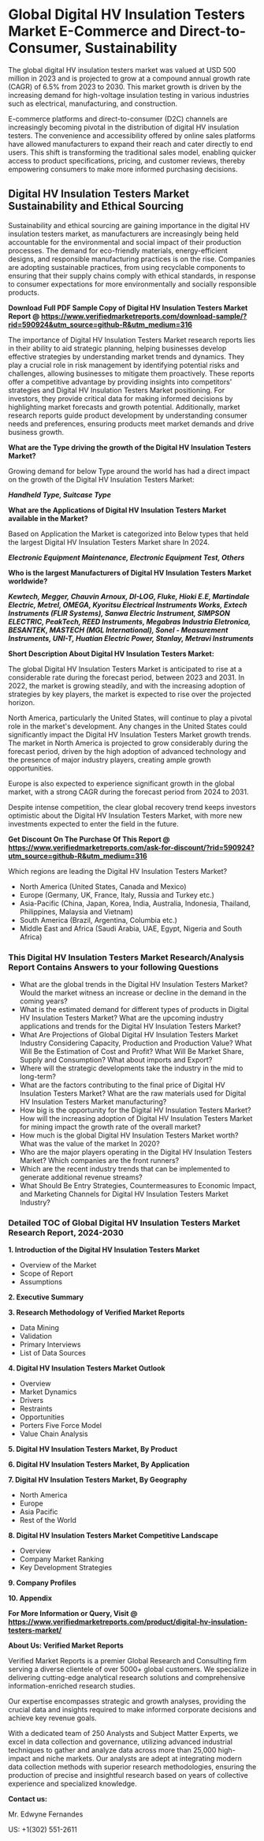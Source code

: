 <h1>Global Digital HV Insulation Testers Market E-Commerce and Direct-to-Consumer, Sustainability</h1><p class=""><p>The global digital HV insulation testers market was valued at USD 500 million in 2023 and is projected to grow at a compound annual growth rate (CAGR) of 6.5% from 2023 to 2030. This market growth is driven by the increasing demand for high-voltage insulation testing in various industries such as electrical, manufacturing, and construction.</p><p>E-commerce platforms and direct-to-consumer (D2C) channels are increasingly becoming pivotal in the distribution of digital HV insulation testers. The convenience and accessibility offered by online sales platforms have allowed manufacturers to expand their reach and cater directly to end users. This shift is transforming the traditional sales model, enabling quicker access to product specifications, pricing, and customer reviews, thereby empowering consumers to make more informed purchasing decisions.</p><h2>Digital HV Insulation Testers Market Sustainability and Ethical Sourcing</h2><p>Sustainability and ethical sourcing are gaining importance in the digital HV insulation testers market, as manufacturers are increasingly being held accountable for the environmental and social impact of their production processes. The demand for eco-friendly materials, energy-efficient designs, and responsible manufacturing practices is on the rise. Companies are adopting sustainable practices, from using recyclable components to ensuring that their supply chains comply with ethical standards, in response to consumer expectations for more environmentally and socially responsible products.</p></p><p class=""><strong>Download Full PDF Sample Copy of Digital HV Insulation Testers Market Report @ <a href="https://www.verifiedmarketreports.com/download-sample/?rid=590924&utm_source=github-R&utm_medium=316" target="_blank">https://www.verifiedmarketreports.com/download-sample/?rid=590924&utm_source=github-R&utm_medium=316</a></strong></p><p>The importance of&nbsp;Digital HV Insulation Testers Market research reports lies in their ability to aid strategic planning, helping businesses develop effective strategies by understanding market trends and dynamics. They play a crucial role in risk management by identifying potential risks and challenges, allowing businesses to mitigate them proactively. These reports offer a competitive advantage by providing insights into competitors' strategies and Digital HV Insulation Testers Market positioning. For investors, they provide critical data for making informed decisions by highlighting market forecasts and growth potential. Additionally, market research reports guide product development by understanding consumer needs and preferences, ensuring products meet market demands and drive business growth.</p><p><strong>What are the&nbsp;Type driving the growth of the Digital HV Insulation Testers Market?</strong></p><p id="" class="">Growing demand for below Type around the world has had a direct impact on the growth of the Digital HV Insulation Testers Market:</p><p class=""><em><strong>Handheld Type, Suitcase Type</strong></em></p><p class=""><strong>What are the&nbsp;Applications&nbsp;of Digital HV Insulation Testers Market available in the Market?</strong></p><p id="" class="">Based on Application the Market is categorized into Below types that held the largest Digital HV Insulation Testers Market share In 2024.</p><p class=""><em><strong>Electronic Equipment Maintenance, Electronic Equipment Test, Others</strong></em></p><p class=""><strong>Who is the largest Manufacturers of Digital HV Insulation Testers Market worldwide?</strong></p><p><em><strong>Kewtech, Megger, Chauvin Arnoux, DI-LOG, Fluke, Hioki E.E, Martindale Electric, Metrel, OMEGA, Kyoritsu Electrical Instruments Works, Extech Instruments (FLIR Systems), Sanwa Electric Instrument, SIMPSON ELECTRIC, PeakTech, REED Instruments, Megabras Industria Eletronica, BESANTEK, MASTECH (MGL International), Sonel - Measurement Instruments, UNI-T, Huatian Electric Power, Stanlay, Metravi Instruments</strong></em></p><p id="" class=""><strong>Short Description About Digital HV Insulation Testers Market:</strong></p><p>The global Digital HV Insulation Testers Market is anticipated to rise at a considerable rate during the forecast period, between 2023 and 2031. In 2022, the market is growing steadily, and with the increasing adoption of strategies by key players, the market is expected to rise over the projected horizon.</p><p>North America, particularly the United States, will continue to play a pivotal role in the market's development. Any changes in the United States could significantly impact the Digital HV Insulation Testers Market growth trends. The market in North America is projected to grow considerably during the forecast period, driven by the high adoption of advanced technology and the presence of major industry players, creating ample growth opportunities.</p><p>Europe is also expected to experience significant growth in the global market, with a strong CAGR during the forecast period from 2024 to 2031.</p><p>Despite intense competition, the clear global recovery trend keeps investors optimistic about the Digital HV Insulation Testers Market, with more new investments expected to enter the field in the future.</p><p id="" class=""><strong>Get Discount On The Purchase Of This Report @ <a href="https://www.verifiedmarketreports.com/ask-for-discount/?rid=590924?utm_source=github-R&utm_medium=316" target="_blank">https://www.verifiedmarketreports.com/ask-for-discount/?rid=590924?utm_source=github-R&utm_medium=316</a></strong></p><p class="">Which regions are leading the Digital HV Insulation Testers Market?</p><ul><li>North America (United States, Canada and Mexico)</li><li>Europe (Germany, UK, France, Italy, Russia and Turkey etc.)</li><li>Asia-Pacific (China, Japan, Korea, India, Australia, Indonesia, Thailand, Philippines, Malaysia and Vietnam)</li><li>South America (Brazil, Argentina, Columbia etc.)</li><li>Middle East and Africa (Saudi Arabia, UAE, Egypt, Nigeria and South Africa)</li></ul><h3 id="" class="">This Digital HV Insulation Testers Market Research/Analysis Report Contains Answers to your following Questions</h3><ul><li>What are the global trends in the Digital HV Insulation Testers Market? Would the market witness an increase or decline in the demand in the coming years?</li><li>What is the estimated demand for different types of products in Digital HV Insulation Testers Market? What are the upcoming industry applications and trends for the Digital HV Insulation Testers Market?</li><li>What Are Projections of Global Digital HV Insulation Testers Market Industry Considering Capacity, Production and Production Value? What Will Be the Estimation of Cost and Profit? What Will Be Market Share, Supply and Consumption? What about imports and Export?</li><li>Where will the strategic developments take the industry in the mid to long-term?</li><li>What are the factors contributing to the final price of Digital HV Insulation Testers Market? What are the raw materials used for Digital HV Insulation Testers Market manufacturing?</li><li>How big is the opportunity for the Digital HV Insulation Testers Market? How will the increasing adoption of Digital HV Insulation Testers Market for mining impact the growth rate of the overall market?</li><li>How much is the global Digital HV Insulation Testers Market worth? What was the value of the market In 2020?</li><li>Who are the major players operating in the Digital HV Insulation Testers Market? Which companies are the front runners?</li><li>Which are the recent industry trends that can be implemented to generate additional revenue streams?</li><li>What Should Be Entry Strategies, Countermeasures to Economic Impact, and Marketing Channels for Digital HV Insulation Testers Market Industry?</li></ul><h3 id="" class="">Detailed TOC of Global Digital HV Insulation Testers Market Research Report, 2024-2030</h3><p id="" class=""><strong>1. Introduction of the Digital HV Insulation Testers Market</strong></p><ul><li>Overview of the Market</li><li>Scope of Report</li><li>Assumptions</li></ul><p id="" class=""><strong>2. Executive Summary</strong></p><p id="" class=""><strong>3. Research Methodology of Verified Market Reports</strong></p><ul><li>Data Mining</li><li>Validation</li><li>Primary Interviews</li><li>List of Data Sources</li></ul><p id="" class=""><strong>4. Digital HV Insulation Testers Market Outlook</strong></p><ul><li>Overview</li><li>Market Dynamics</li><li>Drivers</li><li>Restraints</li><li>Opportunities</li><li>Porters Five Force Model</li><li>Value Chain Analysis</li></ul><p id="" class=""><strong>5. Digital HV Insulation Testers Market, By Product</strong></p><p id="" class=""><strong>6. Digital HV Insulation Testers Market, By Application</strong></p><p id="" class=""><strong>7. Digital HV Insulation Testers Market, By Geography</strong></p><ul><li>North America</li><li>Europe</li><li>Asia Pacific</li><li>Rest of the World</li></ul><p id="" class=""><strong>8. Digital HV Insulation Testers Market Competitive Landscape</strong></p><ul><li>Overview</li><li>Company Market Ranking</li><li>Key Development Strategies</li></ul><p id="" class=""><strong>9. Company Profiles</strong></p><p id="" class=""><strong>10. Appendix</strong></p><p id="" class=""><strong>For More Information or Query, Visit @ <a href="https://www.verifiedmarketreports.com/product/digital-hv-insulation-testers-market/" target="_blank">https://www.verifiedmarketreports.com/product/digital-hv-insulation-testers-market/</a></strong></p><p id="" class=""><strong>About Us: Verified Market Reports</strong></p><p id="" class="">Verified Market Reports is a premier Global Research and Consulting firm serving a diverse clientele of over 5000+ global customers. We specialize in delivering cutting-edge analytical research solutions and comprehensive information-enriched research studies.</p><p id="" class="">Our expertise encompasses strategic and growth analyses, providing the crucial data and insights required to make informed corporate decisions and achieve key revenue goals.</p><p id="" class="">With a dedicated team of 250 Analysts and Subject Matter Experts, we excel in data collection and governance, utilizing advanced industrial techniques to gather and analyze data across more than 25,000 high-impact and niche markets. Our analysts are adept at integrating modern data collection methods with superior research methodologies, ensuring the production of precise and insightful research based on years of collective experience and specialized knowledge.</p><p id="" class=""><strong>Contact us:</strong></p><p id="" class="">Mr. Edwyne Fernandes</p><p id="" class="">US: +1(302) 551-2611</p>